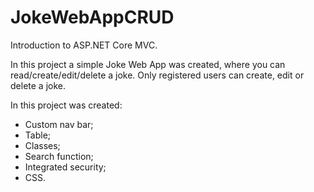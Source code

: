 # JokeWebAppCRUD
Introduction to ASP.NET Core MVC.

In this project a simple Joke Web App was created, where you can read/create/edit/delete a joke.
Only registered users can create, edit or delete a joke.

In this project was created:
- Custom nav bar;
- Table;
- Classes;
- Search function;
- Integrated security;
- CSS.
